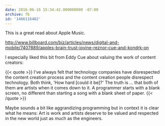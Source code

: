 ```yaml
---
date: 2016-06-16 15:34:42.000000000 -07:00
archive: fb
id: '1466116482'
---
```


This is a great read about Apple Music. 

http://www.billboard.com/biz/articles/news/digital-and-mobile/7407889/apples-brain-trust-iovine-reznor-cue-and-kondrk-on

I especially liked this bit from Eddy Cue about valuing the work of content creators:

{{< quote >}}
I’ve always felt that technology companies have disrespected the content creation process and the content creation people disrespect technology. Both think, 'How hard [could it be]?' The truth is … that both of them are artists when it comes down to it. A programmer starts with a blank screen, no different than starting a song with a blank sheet of paper.
{{< /quote >}}

Maybe sounds a bit like aggrandizing programming but in context it is clear what he means: Art is work and artists deserve to be valued and respected in the new world just as much as the engineers.
